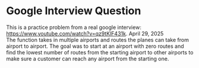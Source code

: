 # Google Interview Question
This is a practice problem from a real google interview:  https://www.youtube.com/watch?v=qz9tKlF431k. April ‎29, ‎2025  
The function takes in multiple airports and routes the planes can take from airport to airport. 
The goal was to start at an airport with zero routes and find the lowest number of routes from the 
starting airport to other airports to make sure a customer can reach any airport from the starting one.
